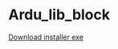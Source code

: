 # Ardu_lib_block

[Download installer exe](https://github.com/robocode-pb/Ardu_lib_block/raw/main/Ardu_block_libs.exe
)